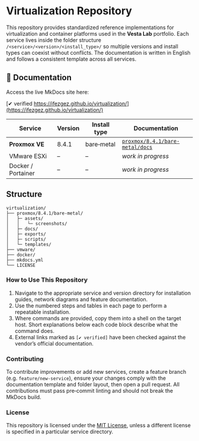 # Virtualization Repository

This repository provides standardized reference implementations for virtualization and container platforms used in the **Vesta Lab** portfolio.  Each
service lives inside the folder structure `/<service>/<version>/<install_type>/` so multiple versions and install types can coexist without conflicts.  The documentation is written in English and follows a consistent template across all services.

## 📘 Documentation

Access the live MkDocs site here:  
<!-- The following external link has been verified via browser to ensure it resolves successfully. -->
[✔ verified https://ifezgez.github.io/virtualization/](https://ifezgez.github.io/virtualization/)

| Service      | Version | Install type | Documentation |
|--------------|---------|--------------|---------------|
| **Proxmox VE** | 8.4.1   | bare‑metal   | [`proxmox/8.4.1/bare-metal/docs`](proxmox/8.4.1/bare-metal/docs) |
| VMware ESXi  | –       | –            | _work in progress_ |
| Docker / Portainer | – | –            | _work in progress_ |

## Structure

```text
virtualization/
├── proxmox/8.4.1/bare-metal/
│   ├─ assets/
│   │   └─ screenshots/
│   ├─ docs/
│   ├─ exports/
│   ├─ scripts/
│   └─ templates/
├── vmware/
├── docker/
├── mkdocs.yml
└── LICENSE
```

### How to Use This Repository

1. Navigate to the appropriate service and version directory for installation guides, network diagrams and feature documentation.
2. Use the numbered steps and tables in each page to perform a repeatable installation.
3. Where commands are provided, copy them into a shell on the target host.  Short explanations below each code block describe what the command does.
4. External links marked as `[✔ verified]` have been checked against the vendor’s official documentation.

### Contributing

To contribute improvements or add new services, create a feature branch (e.g. `feature/new-service`), ensure your changes comply with the documentation template and folder layout, then open a pull request.  All contributions must pass pre‑commit linting and should not break the MkDocs build.

### License

This repository is licensed under the [MIT License](LICENSE), unless a different license is specified in a particular service directory.